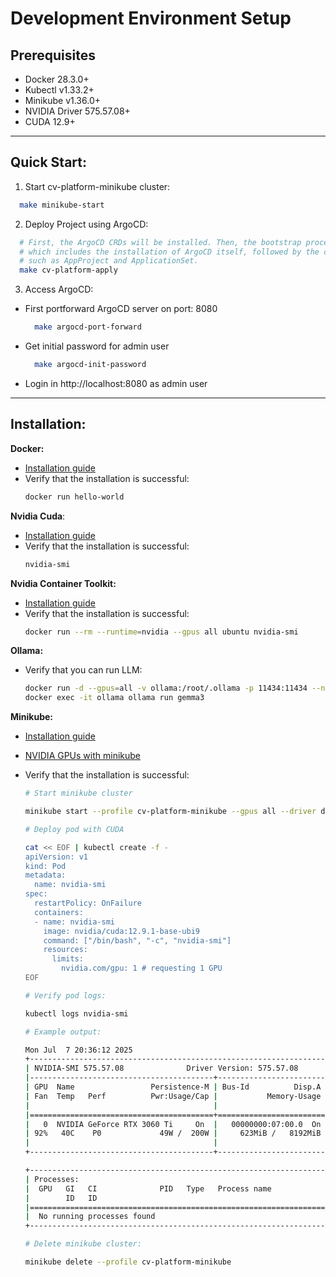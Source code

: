 # Development Environment Setup

## Prerequisites
- Docker 28.3.0+
- Kubectl v1.33.2+
- Minikube v1.36.0+
- NVIDIA Driver 575.57.08+
- CUDA 12.9+

---
## Quick Start:

1) Start cv-platform-minikube cluster:
```bash
  make minikube-start
```

2) Deploy Project using ArgoCD:
```bash
  # First, the ArgoCD CRDs will be installed. Then, the bootstrap process will be deployed, 
  # which includes the installation of ArgoCD itself, followed by the creation of all necessary resources, 
  # such as AppProject and ApplicationSet.
  make cv-platform-apply
```

3) Access ArgoCD:

- First portforward ArgoCD server on port: 8080
  ```bash
    make argocd-port-forward
  ```

- Get initial password for admin user
  ```bash
    make argocd-init-password
  ```

- Login in http://localhost:8080 as admin user

---
## Installation:

**Docker:** 
- [Installation guide](https://docs.docker.com/engine/install/ubuntu/)
- Verify that the installation is successful:
  ```bash
  docker run hello-world
  ```

**Nvidia Cuda**:
- [Installation guide](https://docs.nvidia.com/cuda/cuda-installation-guide-linux/)
- Verify that the installation is successful: 
  ```bash
  nvidia-smi
  ```

**Nvidia Container Toolkit:**
- [Installation guide](https://docs.nvidia.com/datacenter/cloud-native/container-toolkit/latest/install-guide.html)
- Verify that the installation is successful: 
  ```bash
  docker run --rm --runtime=nvidia --gpus all ubuntu nvidia-smi
  ```

**Ollama:**
- Verify that you can run LLM:
  ```bash
  docker run -d --gpus=all -v ollama:/root/.ollama -p 11434:11434 --name ollama ollama/ollama
  docker exec -it ollama ollama run gemma3
  ```

**Minikube:**
- [Installation guide](https://minikube.sigs.k8s.io/docs/start/?arch=%2Flinux%2Fx86-64%2Fstable%2Fbinary+download)
- [NVIDIA GPUs with minikube](https://minikube.sigs.k8s.io/docs/tutorials/nvidia/#docker)
- Verify that the installation is successful:

  ```bash
  # Start minikube cluster

  minikube start --profile cv-platform-minikube --gpus all --driver docker --container-runtime docker
  ```

  ```bash
  # Deploy pod with CUDA

  cat << EOF | kubectl create -f -
  apiVersion: v1
  kind: Pod
  metadata:
    name: nvidia-smi
  spec:
    restartPolicy: OnFailure
    containers:
    - name: nvidia-smi
      image: nvidia/cuda:12.9.1-base-ubi9
      command: ["/bin/bash", "-c", "nvidia-smi"]
      resources:
        limits:
          nvidia.com/gpu: 1 # requesting 1 GPU
  EOF
  ```

  ```bash
  # Verify pod logs:

  kubectl logs nvidia-smi
  ```

  ```bash
  # Example output:

  Mon Jul  7 20:36:12 2025
  +-----------------------------------------------------------------------------------------+
  | NVIDIA-SMI 575.57.08              Driver Version: 575.57.08      CUDA Version: 12.9     |
  |-----------------------------------------+------------------------+----------------------+
  | GPU  Name                 Persistence-M | Bus-Id          Disp.A | Volatile Uncorr. ECC |
  | Fan  Temp   Perf          Pwr:Usage/Cap |           Memory-Usage | GPU-Util  Compute M. |
  |                                         |                        |               MIG M. |
  |=========================================+========================+======================|
  |   0  NVIDIA GeForce RTX 3060 Ti     On  |   00000000:07:00.0  On |                  N/A |
  | 92%   40C    P0             49W /  200W |     623MiB /   8192MiB |      7%      Default |
  |                                         |                        |                  N/A |
  +-----------------------------------------+------------------------+----------------------+

  +-----------------------------------------------------------------------------------------+
  | Processes:                                                                              |
  |  GPU   GI   CI              PID   Type   Process name                        GPU Memory |
  |        ID   ID                                                               Usage      |
  |=========================================================================================|
  |  No running processes found                                                             |
  +-----------------------------------------------------------------------------------------+
  ```

  ```bash
  # Delete minikube cluster:

  minikube delete --profile cv-platform-minikube
  ```
